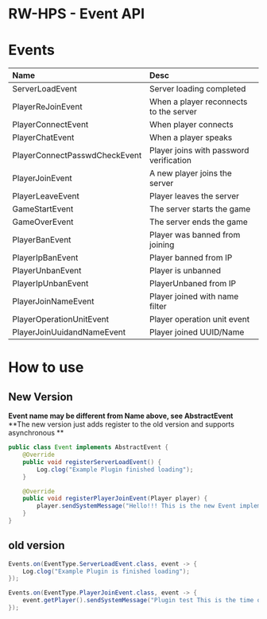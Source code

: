 # RW-HPS - Event API

# Events

| Name                          | Desc                                    |
|:------------------------------|:----------------------------------------|
| ServerLoadEvent               | Server loading completed                |
| PlayerReJoinEvent             | When a player reconnects to the server  |
| PlayerConnectEvent            | When player connects                    |
| PlayerChatEvent               | When a player speaks                    |
| PlayerConnectPasswdCheckEvent | Player joins with password verification |
| PlayerJoinEvent               | A new player joins the server           |
| PlayerLeaveEvent              | Player leaves the server                |
| GameStartEvent                | The server starts the game              |
| GameOverEvent                 | The server ends the game                |
| PlayerBanEvent                | Player was banned from joining          |
| PlayerIpBanEvent              | Player banned from IP                   |
| PlayerUnbanEvent              | Player is unbanned                      |
| PlayerIpUnbanEvent            | PlayerUnbaned from IP                   |
| PlayerJoinNameEvent           | Player joined with name filter          |
| PlayerOperationUnitEvent      | Player operation unit event             |
| PlayerJoinUuidandNameEvent    | Player joined UUID/Name                 |

# How to use
## New Version
**Event name may be different from Name above, see AbstractEvent**  
**The new version just adds register to the old version and supports asynchronous **
```java
public class Event implements AbstractEvent {
    @Override
    public void registerServerLoadEvent() {
        Log.clog("Example Plugin finished loading");
    }

    @Override
    public void registerPlayerJoinEvent(Player player) {
        player.sendSystemMessage("Hello!!! This is the new Event implementation for RW-HPS");
    }
}
````

## old version
``` java
Events.on(EventType.ServerLoadEvent.class, event -> {
    Log.clog("Example Plugin is finished loading");
});

Events.on(EventType.PlayerJoinEvent.class, event -> {
    event.getPlayer().sendSystemMessage("Plugin test This is the time of entry" + Time.getUtcMilliFormat(1));
});
```